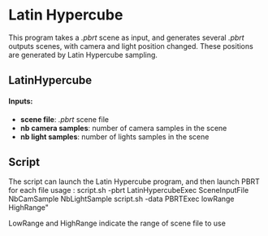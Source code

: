 # Latin Hypercube
This program takes a _.pbrt_ scene as input, and generates several _.pbrt_ outputs scenes, with camera and light position changed.
These positions are generated by Latin Hypercube sampling.

## LatinHypercube
#### Inputs:
* **scene file**: _.pbrt_ scene file
* **nb camera samples**: number of camera samples in the scene
* **nb light samples**: number of lights samples in the scene

## Script
The script can launch the Latin Hypercube program, and then launch PBRT for each file
usage : script.sh -pbrt LatinHypercubeExec SceneInputFile NbCamSample NbLightSample
        script.sh -data PBRTExec lowRange HighRange"

LowRange and HighRange indicate the range of scene file to use
